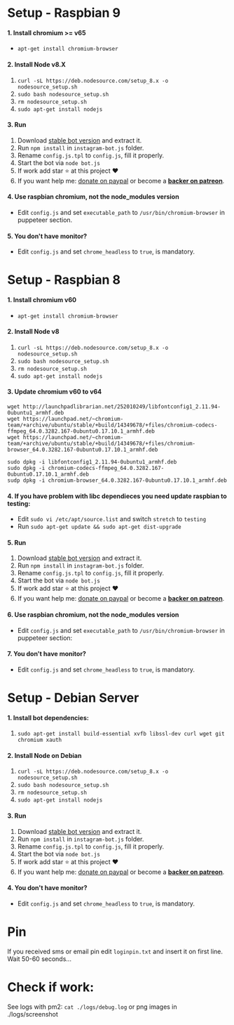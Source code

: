 # Setup - Raspbian 9
#### 1. Install chromium >= v65
- `apt-get install chromium-browser`

#### 2. Install Node v8.X
1. `curl -sL https://deb.nodesource.com/setup_8.x -o nodesource_setup.sh `
2. `sudo bash nodesource_setup.sh`
3. `rm nodesource_setup.sh`
4. `sudo apt-get install nodejs`

#### 3. Run
1. Download [stable bot version](https://github.com/social-manager-tools/instagram-bot.js/releases) and extract it.
2. Run `npm install` in `instagram-bot.js` folder.
3. Rename `config.js.tpl` to `config.js`, fill it properly.
4. Start the bot via `node bot.js`
5. If work add star :star: at this project :heart:
6. If you want help me: <b><a href="http://paypal.ptkdev.io"></b>donate on paypal</a> or become a <b><a href="http://patreon.ptkdev.io">backer on patreon</a></b>.

#### 4. Use raspbian chromium, not the node_modules version
- Edit `config.js` and set `executable_path` to `/usr/bin/chromium-browser` in puppeteer section.

#### 5. You don't have monitor?
- Edit `config.js` and set `chrome_headless` to `true`, is mandatory.

# Setup - Raspbian 8
#### 1. Install chromium v60
- `apt-get install chromium-browser`

#### 2. Install Node v8
1. `curl -sL https://deb.nodesource.com/setup_8.x -o nodesource_setup.sh `
2. `sudo bash nodesource_setup.sh`
3. `rm nodesource_setup.sh`
4. `sudo apt-get install nodejs`

#### 3. Update chromium v60 to v64
```
wget http://launchpadlibrarian.net/252010249/libfontconfig1_2.11.94-0ubuntu1_armhf.deb
wget https://launchpad.net/~chromium-team/+archive/ubuntu/stable/+build/14349678/+files/chromium-codecs-ffmpeg_64.0.3282.167-0ubuntu0.17.10.1_armhf.deb
wget https://launchpad.net/~chromium-team/+archive/ubuntu/stable/+build/14349678/+files/chromium-browser_64.0.3282.167-0ubuntu0.17.10.1_armhf.deb

sudo dpkg -i libfontconfig1_2.11.94-0ubuntu1_armhf.deb
sudo dpkg -i chromium-codecs-ffmpeg_64.0.3282.167-0ubuntu0.17.10.1_armhf.deb
sudp dpkg -i chromium-browser_64.0.3282.167-0ubuntu0.17.10.1_armhf.deb
```

#### 4. If you have problem with libc dependieces you need update raspbian to testing:
- Edit `sudo vi /etc/apt/source.list` and switch `stretch` to `testing`
- Run `sudo apt-get update && sudo apt-get dist-upgrade`

#### 5. Run
1. Download [stable bot version](https://github.com/social-manager-tools/instagram-bot.js/releases) and extract it.
2. Run `npm install` in `instagram-bot.js` folder.
3. Rename `config.js.tpl` to `config.js`, fill it properly.
4. Start the bot via `node bot.js`
5. If work add star :star: at this project :heart:
6. If you want help me: <b><a href="http://paypal.ptkdev.io"></b>donate on paypal</a> or become a <b><a href="http://patreon.ptkdev.io">backer on patreon</a></b>.

#### 6. Use raspbian chromium, not the node_modules version
- Edit `config.js` and set `executable_path` to `/usr/bin/chromium-browser` in puppeteer section:

#### 7. You don't have monitor?
- Edit `config.js` and set `chrome_headless` to `true`, is mandatory.

# Setup - Debian Server
#### 1. Install bot dependencies:
1. `sudo apt-get install build-essential xvfb libssl-dev curl wget git chromium xauth`

#### 2. Install Node on Debian
1. `curl -sL https://deb.nodesource.com/setup_8.x -o nodesource_setup.sh `
2. `sudo bash nodesource_setup.sh`
3. `rm nodesource_setup.sh`
4. `sudo apt-get install nodejs`

#### 3. Run
1. Download [stable bot version](https://github.com/social-manager-tools/instagram-bot.js/releases) and extract it.
2. Run `npm install` in `instagram-bot.js` folder.
3. Rename `config.js.tpl` to `config.js`, fill it properly.
4. Start the bot via `node bot.js`
5. If work add star :star: at this project :heart:
6. If you want help me: <b><a href="http://paypal.ptkdev.io"></b>donate on paypal</a> or become a <b><a href="http://patreon.ptkdev.io">backer on patreon</a></b>.

#### 4. You don't have monitor?
- Edit `config.js` and set `chrome_headless` to `true`, is mandatory.

# Pin
If you received sms or email pin edit `loginpin.txt` and insert it on first line. Wait 50-60 seconds...

# Check if work:
See logs with pm2: `cat ./logs/debug.log` or png images in ./logs/screenshot
